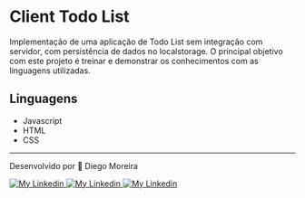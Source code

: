 # Client Todo List

Implementação de uma aplicação de Todo List sem integração com servidor, com persistência de dados no localstorage.
O principal objetivo com este projeto é treinar e demonstrar os conhecimentos com as linguagens utilizadas.

## Linguagens
  - Javascript
  - HTML
  - CSS
  
---
Desenvolvido por 🤘 Diego Moreira

<a href="https://github.com/diegyohoho/" >
  <img alt="My Linkedin" src="https://img.shields.io/badge/-diegyohoho-%230077B5?style=social&logo=github">
</a>
<a href="https://www.linkedin.com/in/diegyohoho/" >
  <img alt="My Linkedin" src="https://img.shields.io/badge/-diegyohoho-%230077B5?style=social&logo=linkedin">
</a>
<a href="https://twitter.com/diegyohoho" >
  <img alt="My Linkedin" src="https://img.shields.io/badge/-diegyohoho-%230077B5?style=social&logo=twitter">
</a>
